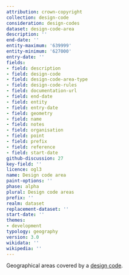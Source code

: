 ```yaml
---
attribution: crown-copyright
collection: design-code
consideration: design-codes
dataset: design-code-area
description: ''
end-date: ''
entity-maximum: '639999'
entity-minimum: '627000'
entry-date: ''
fields:
- field: description
- field: design-code
- field: design-code-area-type
- field: design-code-rules
- field: documentation-url
- field: end-date
- field: entity
- field: entry-date
- field: geometry
- field: name
- field: notes
- field: organisation
- field: point
- field: prefix
- field: reference
- field: start-date
github-discussion: 27
key-field: ''
licence: ogl3
name: Design code area
paint-options: ''
phase: alpha
plural: Design code areas
prefix: ''
realm: dataset
replacement-dataset: ''
start-date: ''
themes:
- development
typology: geography
version: 3.0
wikidata: ''
wikipedia: ''
---
```


Geographical areas covered by a [design code](/dataset/design-code).
